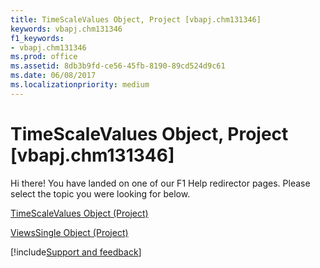 ```yaml
---
title: TimeScaleValues Object, Project [vbapj.chm131346]
keywords: vbapj.chm131346
f1_keywords:
- vbapj.chm131346
ms.prod: office
ms.assetid: 8db3b9fd-ce56-45fb-8190-89cd524d9c61
ms.date: 06/08/2017
ms.localizationpriority: medium
---
```



# TimeScaleValues Object, Project [vbapj.chm131346]

Hi there! You have landed on one of our F1 Help redirector pages. Please select the topic you were looking for below.

[TimeScaleValues Object (Project)](https://msdn.microsoft.com/library/d94a0346-7cf5-b734-b32d-430fba980824%28Office.15%29.aspx)

[ViewsSingle Object (Project)](https://msdn.microsoft.com/library/bd6f698b-780f-294a-037b-45c63b9a1c23%28Office.15%29.aspx)

[!include[Support and feedback](~/includes/feedback-boilerplate.md)]